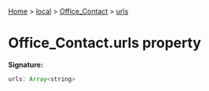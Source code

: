 [Home](./index) &gt; [local](local.md) &gt; [Office\_Contact](local.office_contact.md) &gt; [urls](local.office_contact.urls.md)

# Office\_Contact.urls property


**Signature:**
```javascript
urls: Array<string>
```
